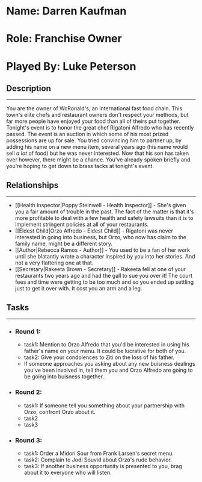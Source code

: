 # Name: Darren Kaufman
# Role: Franchise Owner
# Played By: Luke Peterson

## Description
---
You are the owner of WcRonald's, an international fast food chain. This town's elite chefs and restaurant owners don't respect your methods, but far more people have enjoyed your food than all of theirs put together. Tonight's event is to honor the great chef Rigatoni Alfredo who has recently passed. The event is an auction in which some of his most prized possessions are up for sale. You tried convincing him to partner up, by adding his name on a new menu item, several years ago (his name would sell *a lot* of food) but he was never interested. Now that his son has taken over however, there might be a chance. You've already spoken briefly and you're hoping to get down to brass tacks at tonight's event.

## Relationships
---
- [[Health Inspector|Poppy Steinwell - Health Inspector]]  - She's given you a fair amount of trouble in the past. The fact of the matter is that it's more profitable to deal with a few health and safety lawsuits than it is to implement stringent policies at all of your restaurants.
- [[Eldest Child|Orzo Alfredo - Eldest Child]]  - Rigatoni was never interested in going into business, but Orzo, who now has claim to the family name, might be a different story.
- [[Author|Rebecca Ramos - Author]]  - You used to be a fan of her work until she blatantly wrote a character inspired by you into her stories. And not a very flattering one at that.
- [[Secretary|Rakeeta Brown - Secretary]] - Rakeeta fell at one of your restaurants two years ago and had the gall to sue you over it! The court fees and time were getting to be too much and so you ended up settling just to get it over with. It cost you an arm and a leg.

## Tasks
___
- ### Round 1: 
	- task1: Mention to Orzo Alfredo that you'd be interested in using his father's name on your menu. It could be lucrative for both of you.
	- task2: Give your condolences to Ziti on the loss of his father.
	- If someone approaches you asking about any new buisness dealings you've been involved in, tell them you and Orzo Alfredo are going to be going into buisness together.
- ### Round 2:
	- task1: If someone tell you something about your partnership with Orzo, confront Orzo about it.
	- task2
	- task3
- ### Round 3:
	- task1: Order a Midori Sour from Frank Larsen's secret menu.
	- task2: Complain to Jodi Souvid about Orzo's rude behavior.
	- task3: If another business opportunity is presented to you, brag about it to everyone who will listen.
